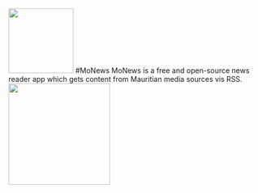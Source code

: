 <span align="center">
  <img src="https://raw.githubusercontent.com/abrizzz/MoNews-android/master/Screenshots/ic_launcher-web.png" width="128"/>
  #MoNews
  MoNews is a free and open-source news reader app which gets content from Mauritian media sources vis RSS.
  <a href="https://play.google.com/store/apps/details?id=abrizzz.monews">
    <img src="https://play.google.com/intl/en_us/badges/images/generic/en_badge_web_generic.png" width="200"/>
  </a>
</span>
